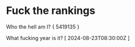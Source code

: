 # Fuck the rankings

Who the hell am I?
{ 5419135 }

What fucking year is it?
[ 2024-08-23T08:30:00Z ]
